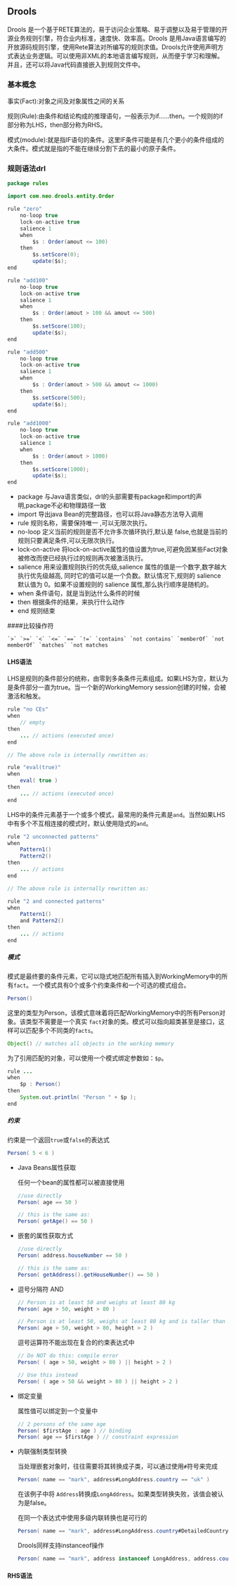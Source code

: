 ## Drools

Drools 是一个基于RETE算法的，易于访问企业策略、易于调整以及易于管理的开源业务规则引擎，符合业内标准，速度快、效率高。Drools 是用Java语言编写的开放源码规则引擎，使用Rete算法对所编写的规则求值。Drools允许使用声明方式表达业务逻辑。可以使用非XML的本地语言编写规则，从而便于学习和理解。并且，还可以将Java代码直接嵌入到规则文件中。

### 基本概念

事实(Fact):对象之间及对象属性之间的关系

规则(Rule):由条件和结论构成的推理语句，一般表示为if……then。一个规则的if部分称为LHS，then部分称为RHS。

模式(module):就是指IF语句的条件。这里IF条件可能是有几个更小的条件组成的大条件。模式就是指的不能在继续分割下去的最小的原子条件。

### 规则语法drl

```java
package rules

import com.neo.drools.entity.Order

rule "zero"
    no-loop true
    lock-on-active true
    salience 1
    when
        $s : Order(amout <= 100)
    then
        $s.setScore(0);
        update($s);
end

rule "add100"
    no-loop true
    lock-on-active true
    salience 1
    when
        $s : Order(amout > 100 && amout <= 500)
    then
        $s.setScore(100);
        update($s);
end

rule "add500"
    no-loop true
    lock-on-active true
    salience 1
    when
        $s : Order(amout > 500 && amout <= 1000)
    then
        $s.setScore(500);
        update($s);
end

rule "add1000"
    no-loop true
    lock-on-active true
    salience 1
    when
        $s : Order(amout > 1000)
    then
        $s.setScore(1000);
        update($s);
end    
```



- package 与Java语言类似，drl的头部需要有package和import的声明,package不必和物理路径一致
- import 导出java Bean的完整路径，也可以将Java静态方法导入调用
- rule 规则名称，需要保持唯一 ,可以无限次执行。
- no-loop 定义当前的规则是否不允许多次循环执行,默认是 false,也就是当前的规则只要满足条件,可以无限次执行。
- lock-on-active 将lock-on-active属性的值设置为true,可避免因某些Fact对象被修改而使已经执行过的规则再次被激活执行。
- salience 用来设置规则执行的优先级,salience 属性的值是一个数字,数字越大执行优先级越高, 同时它的值可以是一个负数。默认情况下,规则的 salience 默认值为 0。如果不设置规则的 salience 属性,那么执行顺序是随机的。
- when 条件语句，就是当到达什么条件的时候
- then 根据条件的结果，来执行什么动作
- end 规则结束



####比较操作符

```
`>` `>=` `<` `<=` `==` `!=` `contains` `not contains` `memberOf` `not memberOf` `matches` `not matches
```



#### LHS语法

LHS是规则的条件部分的统称，由零到多条条件元素组成。如果LHS为空，默认为是条件部分一直为true。当一个新的WorkingMemory session创建的时候，会被激活和触发。

```java
rule "no CEs"
when
    // empty
then
    ... // actions (executed once)
end

// The above rule is internally rewritten as:

rule "eval(true)"
when
    eval( true )
then
    ... // actions (executed once)
end
```

LHS中的条件元素基于一个或多个模式，最常用的条件元素是`and`。当然如果LHS中有多个不互相连接的模式时，默认使用隐式的`and`。

```java
rule "2 unconnected patterns"
when
    Pattern1()
    Pattern2()
then
    ... // actions
end

// The above rule is internally rewritten as:

rule "2 and connected patterns"
when
    Pattern1()
    and Pattern2()
then
    ... // actions
end
```

##### **模式**

模式是最终要的条件元素，它可以隐式地匹配所有插入到WorkingMemory中的所有`fact`。一个模式具有0个或多个约束条件和一个可选的模式组合。

```java
Person()
```

这里的类型为Person，该模式意味着将匹配WorkingMemory中的所有Person对象。该类型不需要是一个真实 `fact`对象的类。模式可以指向超类甚至是接口，这样可以匹配多个不同类的`facts`。

```java
Object() // matches all objects in the working memory
```

为了引用匹配的对象，可以使用一个模式绑定参数如：`$p`。

```java
rule ...
when
    $p : Person()
then
    System.out.println( "Person " + $p );
end
```

##### **约束**

约束是一个返回`true`或`false`的表达式

```java
Person( 5 < 6 ) 
```

- Java Beans属性获取

  任何一个bean的属性都可以被直接使用

  ```java
  //use directly
  Person( age == 50 )
  
  // this is the same as:
  Person( getAge() == 50 )
  ```

- 嵌套的属性获取方式

  ```java
  //use directly
  Person( address.houseNumber == 50 )
  
  // this is the same as:
  Person( getAddress().getHouseNumber() == 50 )
  ```

- 逗号分隔符 AND

  ```java
  // Person is at least 50 and weighs at least 80 kg
  Person( age > 50, weight > 80 )
  
  // Person is at least 50, weighs at least 80 kg and is taller than 2 meter.
  Person( age > 50, weight > 80, height > 2 )
  ```

  逗号运算符不能出现在复合的约束表达式中

  ```java
  // Do NOT do this: compile error
  Person( ( age > 50, weight > 80 ) || height > 2 ) 
  
  // Use this instead
  Person( ( age > 50 && weight > 80 ) || height > 2 )
  ```

  

- 绑定变量

  属性值可以绑定到一个变量中

  ```java
  // 2 persons of the same age
  Person( $firstAge : age ) // binding
  Person( age == $firstAge ) // constraint expression
  ```

- 内联强制类型转换

  当处理嵌套对象时，往往需要将其转换成子类，可以通过使用`#`符号来完成

  ```java
  Person( name == "mark", address#LongAddress.country == "uk" )
  ```

  在该例子中将 `Address`转换成`LongAddress`。如果类型转换失败，该值会被认为是false。

  在同一个表达式中使用多级内联转换也是可行的

  ```java
  Person( name == "mark", address#LongAddress.country#DetailedCountry.population > 10000000 )
  
  ```

  Drools同样支持instanceof操作

  ```java
  Person( name == "mark", address instanceof LongAddress, address.country == "uk" )
  ```

  

#### RHS语法

